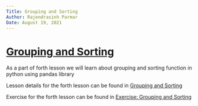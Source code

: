 ```yaml
---
Title: Grouping and Sorting
Author: Rajendrasinh Parmar
Date: August 19, 2021
---
```


# [Grouping and Sorting](./grouping-and-sorting.ipynb)

As a part of forth lesson we will learn about grouping and sorting function in python using pandas library

Lesson details for the forth lesson can be found in [Grouping and Sorting](./grouping-and-sorting.ipynb)

Exercise for the forth lesson can be found in [Exercise: Grouping and Sorting](./exercise-grouping-and-sorting.ipynb)